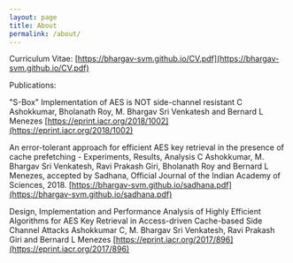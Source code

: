 ```yaml
---
layout: page
title: About
permalink: /about/
---
```


Curriculum Vitae:
[https://bhargav-svm.github.io/CV.pdf](https://bhargav-svm.github.io/CV.pdf)

Publications:

"S-Box" Implementation of AES is NOT side-channel resistant
C Ashokkumar, Bholanath Roy, M. Bhargav Sri Venkatesh and Bernard L Menezes
[https://eprint.iacr.org/2018/1002](https://eprint.iacr.org/2018/1002)

An error-tolerant approach for efficient AES key retrieval in the presence of cache prefetching - Experiments, Results, Analysis
C Ashokkumar, M. Bhargav Sri Venkatesh, Ravi Prakash Giri, Bholanath Roy and Bernard L Menezes, accepted by Sadhana, Official
Journal of the Indian Academy of Sciences, 2018.
[https://bhargav-svm.github.io/sadhana.pdf](https://bhargav-svm.github.io/sadhana.pdf)

Design, Implementation and Performance Analysis of Highly Efficient Algorithms for AES Key Retrieval in Access-driven Cache-based Side Channel Attacks
Ashokkumar C, M. Bhargav Sri Venkatesh, Ravi Prakash Giri and Bernard L Menezes
[https://eprint.iacr.org/2017/896](https://eprint.iacr.org/2017/896)


